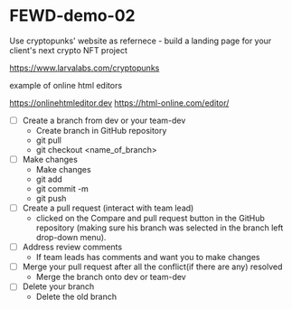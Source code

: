 # FEWD-demo-02

Use cryptopunks' website as refernece - build a landing page for your client's next crypto NFT project


https://www.larvalabs.com/cryptopunks

example of online html editors

https://onlinehtmleditor.dev
https://html-online.com/editor/


- [ ] Create a branch from dev or your team-dev
    * Create branch in GitHub repository
    * git pull
    * git checkout <name_of_branch>
- [ ] Make changes
    * Make changes
    * git add
    * git commit -m
    * git push
- [ ] Create a pull request (interact with team lead)
    * clicked on the Compare and pull request button in the GitHub repository (making sure his branch was selected in the branch left drop-down menu).
- [ ] Address review comments
    * If team leads has comments and want you to make changes
- [ ] Merge your pull request after all the conflict(if there are any) resolved
    * Merge the branch onto dev or team-dev
- [ ] Delete your branch
    * Delete the old branch
